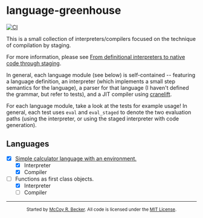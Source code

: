 # language-greenhouse

[![CI](https://img.shields.io/github/workflow/status/femtomc/language-greenhouse/CI?style=for-the-badge)](https://github.com/femtomc/language-greenhouse/actions?query=workflow%3ACI)

This is a small collection of interpreters/compilers focused on the technique of compilation by staging.

For more information, please see [From definitional interpreters to native code through staging](https://femtomc.github.io/posts/from_definitional_interpreters_to_native_code_through_staging/).

In general, each language module (see below) is self-contained -- featuring a language definition, an interpreter (which implements a small step semantics for the language), a parser for that language (I haven't defined the grammar, but refer to tests), and a JIT compiler using [cranelift](https://github.com/bytecodealliance/wasmtime/tree/main/cranelift).

For each language module, take a look at the tests for example usage! In general, each test uses `eval` and `eval_staged` to denote the two evaluation paths (using the interpreter, or using the staged interpreter with code generation).

## Languages

- [X] [Simple calculator language with an environment.](https://github.com/femtomc/language-greenhouse/tree/master/src/calc)
  - [X] Interpreter
  - [X] Compiler
- [ ] Functions as first class objects.
  - [X] Interpreter
  - [ ] Compiler

---

<div align="center">
<sup>
Started by <a href="https://femtomc.github.io/">McCoy R. Becker</a>. All code is licensed under the <a href="LICENSE">MIT License</a>.
</sup>
</div>
